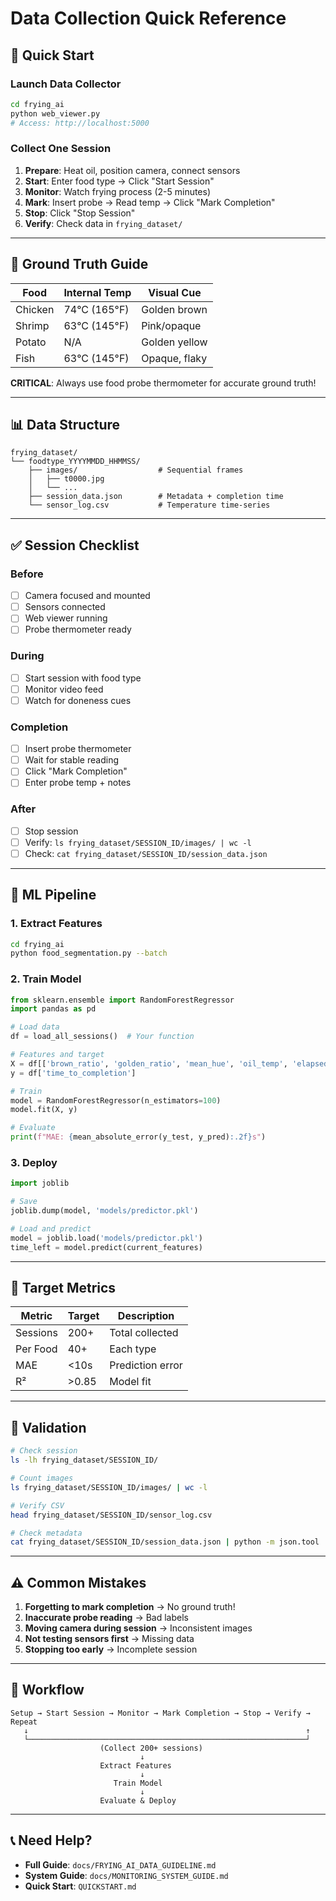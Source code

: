 # Data Collection Quick Reference

## 🚀 Quick Start

### Launch Data Collector
```bash
cd frying_ai
python web_viewer.py
# Access: http://localhost:5000
```

### Collect One Session

1. **Prepare**: Heat oil, position camera, connect sensors
2. **Start**: Enter food type → Click "Start Session"
3. **Monitor**: Watch frying process (2-5 minutes)
4. **Mark**: Insert probe → Read temp → Click "Mark Completion"
5. **Stop**: Click "Stop Session"
6. **Verify**: Check data in `frying_dataset/`

---

## 🎯 Ground Truth Guide

| Food | Internal Temp | Visual Cue |
|------|---------------|------------|
| Chicken | 74°C (165°F) | Golden brown |
| Shrimp | 63°C (145°F) | Pink/opaque |
| Potato | N/A | Golden yellow |
| Fish | 63°C (145°F) | Opaque, flaky |

**CRITICAL**: Always use food probe thermometer for accurate ground truth!

---

## 📊 Data Structure

```
frying_dataset/
└── foodtype_YYYYMMDD_HHMMSS/
    ├── images/                  # Sequential frames
    │   ├── t0000.jpg
    │   └── ...
    ├── session_data.json        # Metadata + completion time
    └── sensor_log.csv           # Temperature time-series
```

---

## ✅ Session Checklist

### Before
- [ ] Camera focused and mounted
- [ ] Sensors connected
- [ ] Web viewer running
- [ ] Probe thermometer ready

### During
- [ ] Start session with food type
- [ ] Monitor video feed
- [ ] Watch for doneness cues

### Completion
- [ ] Insert probe thermometer
- [ ] Wait for stable reading
- [ ] Click "Mark Completion"
- [ ] Enter probe temp + notes

### After
- [ ] Stop session
- [ ] Verify: `ls frying_dataset/SESSION_ID/images/ | wc -l`
- [ ] Check: `cat frying_dataset/SESSION_ID/session_data.json`

---

## 🤖 ML Pipeline

### 1. Extract Features
```bash
cd frying_ai
python food_segmentation.py --batch
```

### 2. Train Model
```python
from sklearn.ensemble import RandomForestRegressor
import pandas as pd

# Load data
df = load_all_sessions()  # Your function

# Features and target
X = df[['brown_ratio', 'golden_ratio', 'mean_hue', 'oil_temp', 'elapsed_time']]
y = df['time_to_completion']

# Train
model = RandomForestRegressor(n_estimators=100)
model.fit(X, y)

# Evaluate
print(f"MAE: {mean_absolute_error(y_test, y_pred):.2f}s")
```

### 3. Deploy
```python
import joblib

# Save
joblib.dump(model, 'models/predictor.pkl')

# Load and predict
model = joblib.load('models/predictor.pkl')
time_left = model.predict(current_features)
```

---

## 🎯 Target Metrics

| Metric | Target | Description |
|--------|--------|-------------|
| Sessions | 200+ | Total collected |
| Per Food | 40+ | Each type |
| MAE | <10s | Prediction error |
| R² | >0.85 | Model fit |

---

## 🔧 Validation

```bash
# Check session
ls -lh frying_dataset/SESSION_ID/

# Count images
ls frying_dataset/SESSION_ID/images/ | wc -l

# Verify CSV
head frying_dataset/SESSION_ID/sensor_log.csv

# Check metadata
cat frying_dataset/SESSION_ID/session_data.json | python -m json.tool
```

---

## ⚠️ Common Mistakes

1. **Forgetting to mark completion** → No ground truth!
2. **Inaccurate probe reading** → Bad labels
3. **Moving camera during session** → Inconsistent images
4. **Not testing sensors first** → Missing data
5. **Stopping too early** → Incomplete session

---

## 🔄 Workflow

```
Setup → Start Session → Monitor → Mark Completion → Stop → Verify → Repeat
   ↓                                                              ↑
   └──────────────────────────────────────────────────────────────┘
                    (Collect 200+ sessions)
                             ↓
                    Extract Features
                             ↓
                       Train Model
                             ↓
                    Evaluate & Deploy
```

---

## 📞 Need Help?

- **Full Guide**: `docs/FRYING_AI_DATA_GUIDELINE.md`
- **System Guide**: `docs/MONITORING_SYSTEM_GUIDE.md`
- **Quick Start**: `QUICKSTART.md`
